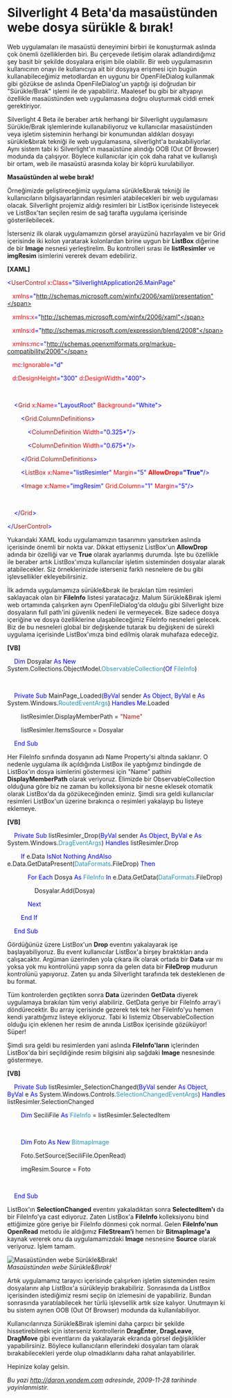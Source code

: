 # Silverlight 4 Beta'da masaüstünden webe dosya sürükle & bırak!
Web uygulamaları ile masaüstü deneyimini birbiri ile konuşturmak aslında
çok önemli özelliklerden biri. Bu çerçevede iletişim olarak
adlandırdığımız şey basit bir şekilde dosyalara erişim bile olabilir.
Bir web uygulamasının kullanıcının onayı ile kullanıcıya ait bir dosyaya
erişmesi için bugün kullanabileceğimiz metodlardan en uygunu bir
OpenFileDialog kullanmak gibi gözükse de aslında OpenFileDialog'un
yaptığı işi doğrudan bir "Sürükle/Bırak" işlemi ile de yapabiliriz.
Maalesef bu gibi bir altyapıyı özellikle masaüstünden web uygulamasına
doğru oluşturmak ciddi emek gerektiriyor.

Silverlight 4 Beta ile beraber artık herhangi bir Silverlight
uygulamasını Sürükle/Bırak işlemlerinde kullanabiliyoruz ve kullanıcılar
masaüstünden veya işletim sisteminin herhangi bir konumundan aldıkları
dosyayı sürükle&bırak tekniği ile web uygulamasına, silverlight'a
bırakabiliyorlar. Aynı sistem tabi ki Silverlight'ın masaüstüne alındığı
OOB (Out Of Browser) modunda da çalışıyor. Böylece kullanıcılar için çok
daha rahat ve kullanışlı bir ortam, web ile masaüstü arasında kolay bir
köprü kurulabiliyor.

**Masaüstünden al webe bırak!**

Örneğimizde geliştireceğimiz uygulama sürükle&bırak tekniği ile
kullanıcıların bilgisayarlarından resimleri atabilecekleri bir web
uygulaması olacak. Silverlight projemiz aldığı resimleri bir ListBox
içerisinde listeyecek ve ListBox'tan seçilen resim de sağ tarafta
uygulama içerisinde gösterilebilecek.

İsterseniz ilk olarak uygulamamızın görsel arayüzünü hazırlayalım ve bir
Grid içerisinde iki kolon yaratarak kolonlardan birine uygun bir
**ListBox** diğerine de bir **Image** nesnesi yerleştirelim. Bu
kontrolleri sırası ile **listResimler** ve **imgResim** isimlerini
vererek devam edebiliriz.

**[XAML]**

<span style="color: blue;">\<</span><span
style="color: #a31515;">UserControl</span><span style="color: red;">
x</span><span style="color: blue;">:</span><span
style="color: red;">Class</span><span
style="color: blue;">="SilverlightApplication26.MainPage"</span>

   <span style="color: red;"> xmlns</span><span
style="color: blue;">="http://schemas.microsoft.com/winfx/2006/xaml/presentation"</span>

   <span style="color: red;"> xmlns</span><span
style="color: blue;">:</span><span style="color: red;">x</span><span
style="color: blue;">="http://schemas.microsoft.com/winfx/2006/xaml"</span>

   <span style="color: red;"> xmlns</span><span
style="color: blue;">:</span><span style="color: red;">d</span><span
style="color: blue;">="http://schemas.microsoft.com/expression/blend/2008"</span>

   <span style="color: red;"> xmlns</span><span
style="color: blue;">:</span><span style="color: red;">mc</span><span
style="color: blue;">="http://schemas.openxmlformats.org/markup-compatibility/2006"</span>

   <span style="color: red;"> mc</span><span
style="color: blue;">:</span><span
style="color: red;">Ignorable</span><span
style="color: blue;">="d"</span>

   <span style="color: red;"> d</span><span
style="color: blue;">:</span><span
style="color: red;">DesignHeight</span><span
style="color: blue;">="300"</span><span style="color: red;">
d</span><span style="color: blue;">:</span><span
style="color: red;">DesignWidth</span><span
style="color: blue;">="400"\></span>

 

<span style="color: #a31515;">    </span><span
style="color: blue;">\<</span><span
style="color: #a31515;">Grid</span><span style="color: red;">
x</span><span style="color: blue;">:</span><span
style="color: red;">Name</span><span
style="color: blue;">="LayoutRoot"</span><span style="color: red;">
Background</span><span style="color: blue;">="White"\></span>

<span style="color: #a31515;">        </span><span
style="color: blue;">\<</span><span
style="color: #a31515;">Grid.ColumnDefinitions</span><span
style="color: blue;">\></span>

<span style="color: #a31515;">            </span><span
style="color: blue;">\<</span><span
style="color: #a31515;">ColumnDefinition</span><span
style="color: red;"> Width</span><span
style="color: blue;">="0.325\*"/\></span>

<span style="color: #a31515;">            </span><span
style="color: blue;">\<</span><span
style="color: #a31515;">ColumnDefinition</span><span
style="color: red;"> Width</span><span
style="color: blue;">="0.675\*"/\></span>

<span style="color: #a31515;">        </span><span
style="color: blue;">\</</span><span
style="color: #a31515;">Grid.ColumnDefinitions</span><span
style="color: blue;">\></span>

<span style="color: #a31515;">        </span><span
style="color: blue;">\<</span><span
style="color: #a31515;">ListBox</span><span style="color: red;">
x</span><span style="color: blue;">:</span><span
style="color: red;">Name</span><span
style="color: blue;">="listResimler"</span><span style="color: red;">
Margin</span><span style="color: blue;">="5"</span><span
style="color: red;"> **AllowDrop**</span><span
style="color: blue;">**="True"**/\></span>

<span style="color: #a31515;">        </span><span
style="color: blue;">\<</span><span
style="color: #a31515;">Image</span><span style="color: red;">
x</span><span style="color: blue;">:</span><span
style="color: red;">Name</span><span
style="color: blue;">="imgResim"</span><span style="color: red;">
Grid.Column</span><span style="color: blue;">="1"</span><span
style="color: red;"> Margin</span><span
style="color: blue;">="5"/\></span>

 

<span style="color: #a31515;">    </span><span
style="color: blue;">\</</span><span
style="color: #a31515;">Grid</span><span style="color: blue;">\></span>

<span style="color: blue;">\</</span><span
style="color: #a31515;">UserControl</span><span
style="color: blue;">\></span>

Yukarıdaki XAML kodu uygulamamızın tasarımını yansıtırken aslında
içerisinde önemli bir nokta var. Dikkat ettiyseniz ListBox'un
**AllowDrop** adında bir özelliği var ve **True** olarak ayarlanmış
durumda. İşte bu özellikle ile beraber artık ListBox'ımıza kullanıcılar
işletim sisteminden dosyalar alarak atabilecekler. Siz örneklerinizde
isterseniz farklı nesnelere de bu gibi işlevsellikler ekleyebilirsiniz.

İlk adımda uygulamamıza sürükle&bırak ile bırakılan tüm resimleri
saklayacak olan bir **FileInfo** listesi yaratacağız. Malum
Sürükle&Bırak işlemi web ortamında çalışırken aynı OpenFileDialog'da
olduğu gibi Silverlight bize dosyaların full path'ini güvenlik nedeni
ile vermeyecek. Bize sadece dosya içeriğine ve dosya özelliklerine
ulaşabileceğimiz FileInfo nesneleri gelecek. Biz de bu nesneleri global
bir değişkende tutarak bu değişkeni de sürekli uygulama içerisinde
ListBox'ımıza bind edilmiş olarak muhafaza edeceğiz.

**[VB]**

    <span style="color: blue;">Dim</span> Dosyalar <span
style="color: blue;">As</span> <span style="color: blue;">New</span>
System.Collections.ObjectModel.<span
style="color: #2b91af;">ObservableCollection</span>(<span
style="color: blue;">Of</span> <span
style="color: #2b91af;">FileInfo</span>)

 

    <span style="color: blue;">Private</span> <span
style="color: blue;">Sub</span> MainPage\_Loaded(<span
style="color: blue;">ByVal</span> sender <span
style="color: blue;">As</span> <span style="color: blue;">Object</span>,
<span style="color: blue;">ByVal</span> e <span
style="color: blue;">As</span> System.Windows.<span
style="color: #2b91af;">RoutedEventArgs</span>) <span
style="color: blue;">Handles</span> <span
style="color: blue;">Me</span>.Loaded

        listResimler.DisplayMemberPath = <span
style="color: #a31515;">"Name"</span>

        listResimler.ItemsSource = Dosyalar

    <span style="color: blue;">End</span> <span
style="color: blue;">Sub</span>

Her FileInfo sınıfında dosyanın adı Name Property'si altında saklanır. O
nedenle uygulama ilk açıldığında ListBox ile yaptığımız bindingde de
ListBox'ın dosya isimlerini göstermesi için "Name" pathini
**DisplayMemberPath** olarak veriyoruz. Elimizde bir
ObservableCollection olduğuna göre biz ne zaman bu kolleksiyona bir
nesne eklesek otomatik olarak ListBox'da da gözükeceğinden eminiz. Şimdi
sıra geldi kullanıcılar resimleri ListBox'un üzerine bırakınca o
resimleri yakalayıp bu listeye eklemeye.

**[VB]**

    <span style="color: blue;">Private</span> <span
style="color: blue;">Sub</span> listResimler\_Drop(<span
style="color: blue;">ByVal</span> sender <span
style="color: blue;">As</span> <span style="color: blue;">Object</span>,
<span style="color: blue;">ByVal</span> e <span
style="color: blue;">As</span> System.Windows.<span
style="color: #2b91af;">DragEventArgs</span>) <span
style="color: blue;">Handles</span> listResimler.Drop

        <span style="color: blue;">If</span> e.Data <span
style="color: blue;">IsNot</span> <span
style="color: blue;">Nothing</span> <span
style="color: blue;">AndAlso</span> e.Data.GetDataPresent(<span
style="color: #2b91af;">DataFormats</span>.FileDrop) <span
style="color: blue;">Then</span>

            <span style="color: blue;">For</span> <span
style="color: blue;">Each</span> Dosya <span
style="color: blue;">As</span> <span
style="color: #2b91af;">FileInfo</span> <span
style="color: blue;">In</span> e.Data.GetData(<span
style="color: #2b91af;">DataFormats</span>.FileDrop)

                Dosyalar.Add(Dosya)

            <span style="color: blue;">Next</span>

        <span style="color: blue;">End</span> <span
style="color: blue;">If</span>

    <span style="color: blue;">End</span> <span
style="color: blue;">Sub</span>

Gördüğünüz üzere ListBox'un **Drop** eventını yakalayarak işe
başlayabiliyoruz. Bu event kullanıcılar ListBox'a birşey bıraktıkları
anda çalışacaktır. Argüman üzerinden yola çıkara ilk olarak ortada bir
**Data** var mı yoksa yok mu kontrolünü yapıp sonra da gelen data bir
**FileDrop** mudurun kontrolünü yapıyoruz. Zaten şu anda Silverlight
tarafında tek desteklenen de bu format.

Tüm kontrolerden geçtikten sonra **Data** üzerinden **GetData** diyerek
uygulamaya bırakılan tüm veriyi alabiliriz. GetData geriye bir FileInfo
array'i döndürecektir. Bu array içerisinde gezerek tek tek her
FileInfo'yu hemen kendi yarattığımız listeye ekliyoruz. Tabi ki listemiz
ObservableCollection olduğu için eklenen her resim de anında ListBox
içerisinde gözüküyor! Süper!

Şimdi sıra geldi bu resimlerden yani aslında **FileInfo'ların**
içlerinden ListBox'da biri seçildiğinde resim bilgisini alıp sağdaki
**Image** nesnesinde göstermeye.

**[VB]**

    <span style="color: blue;">Private</span> <span
style="color: blue;">Sub</span> listResimler\_SelectionChanged(<span
style="color: blue;">ByVal</span> sender <span
style="color: blue;">As</span> <span style="color: blue;">Object</span>,
<span style="color: blue;">ByVal</span> e <span
style="color: blue;">As</span> System.Windows.Controls.<span
style="color: #2b91af;">SelectionChangedEventArgs</span>) <span
style="color: blue;">Handles</span> listResimler.SelectionChanged

        <span style="color: blue;">Dim</span> SeciliFile <span
style="color: blue;">As</span> <span
style="color: #2b91af;">FileInfo</span> = listResimler.SelectedItem

 

        <span style="color: blue;">Dim</span> Foto <span
style="color: blue;">As</span> <span style="color: blue;">New</span>
<span style="color: #2b91af;">BitmapImage</span>

        Foto.SetSource(SeciliFile.OpenRead)

        imgResim.Source = Foto

 

    <span style="color: blue;">End</span> <span
style="color: blue;">Sub</span>

ListBox'ın **SelectionChanged** eventını yakaladıktan sonra
**SelectedItem'ı** da bir FileInfo'ya cast ediyoruz. Zaten ListBox'a
**FileInfo** kolleksiyonu bind ettiğimize göre geriye bir FileInfo
dönmesi çok normal. Gelen **FileInfo'nun** **OpenRead** metodu ile
aldığımız **FileStream'i** hemen bir **BitmapImage'a** kaynak vererek
onu da uygulamamızdaki **Image** nesnesine **Source** olarak veriyoruz.
İşlem tamam.

![Masaüstünden webe
Sürükle&Bırak!](media/Silverlight_4_Beta_da_masaustunden_webe_dosya_surukle_birak/27112009_1.jpg)\
*Masaüstünden webe Sürükle&Bırak!*

Artık uygulamamız tarayıcı içerisinde çalışırken işletim sisteminden
resim dosyalarını alıp ListBox'a sürükleyip bırakabiliriz. Sonrasında da
ListBox içerisinden istediğimiz resmi seçiip ön izlemesini de
yapabiliriz. Bundan sonrasında yaratılabilecek her türlü işlevsellik
artık size kalıyor. Unutmayın ki bu sistem aynen OOB (Out Of Browser)
modunda da kullanılabiliyor.

Kullanıcılarınıza Sürükle&Bırak işlemini daha çarpıcı bir şekilde
hissetirebilmek için isterseniz kontrollerin **DragEnter**,
**DragLeave**, **DragMove** gibi eventlarını da yakalayarak ekranda
görsel değişiklikler yapabilirsiniz. Böylece kullanıcıların ellerindeki
dosyaları tam olarak bırakabilecekleri yerde olup olmadıklarını daha
rahat anlayabilirler.

Hepinize kolay gelsin.



*Bu yazi http://daron.yondem.com adresinde, 2009-11-28 tarihinde yayinlanmistir.*
